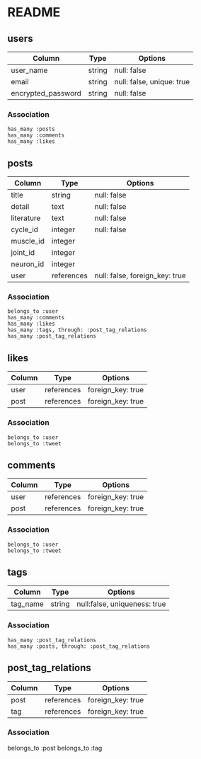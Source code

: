 # README

  ## users
  | Column             | Type   | Options                   |
  |--------------------|--------|---------------------------|
  | user_name          | string | null: false               |
  | email              | string | null: false, unique: true |
  | encrypted_password | string | null: false               |

  ### Association
    has_many :posts
    has_many :comments
    has_many :likes


  ## posts
  | Column     | Type       | Options                        |
  |------------|------------|--------------------------------|
  | title      | string     | null: false                    |
  | detail     | text       | null: false                    |
  | literature | text       | null: false                    |
  | cycle_id   | integer    | null: false                    |
  | muscle_id  | integer    |                                |
  | joint_id   | integer    |                                |
  | neuron_id  | integer    |                                |
  | user       | references | null: false, foreign_key: true |

  ### Association
    belongs_to :user
    has_many :comments
    has_many :likes
    has_many :tags, through: :post_tag_relations
    has_many :post_tag_relations


  ## likes
  | Column  | Type       | Options           |
  |---------|------------|-------------------|
  | user    | references | foreign_key: true |
  | post    | references | foreign_key: true |

  ### Association
    belongs_to :user
    belongs_to :tweet


  ## comments
  | Column  | Type       | Options           |
  |---------|------------|-------------------|
  | user    | references | foreign_key: true |
  | post    | references | foreign_key: true |

  ### Association
    belongs_to :user
    belongs_to :tweet


  ## tags
  | Column   | Type   | Options                      |
  |----------|--------|------------------------------|
  | tag_name | string | null:false, uniqueness: true |

  ### Association
    has_many :post_tag_relations
    has_many :posts, through: :post_tag_relations


  ## post_tag_relations
  | Column  | Type       | Options           |
  |---------|------------|-------------------|
  | post    | references | foreign_key: true |
  | tag     | references | foreign_key: true |

  ### Association
  belongs_to :post
  belongs_to :tag
  